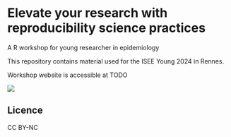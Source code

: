 # Elevate your research with reproducibility science practices

A R workshop for young researcher in epidemiology

This repository contains material used for the ISEE Young 2024 in Rennes.

Workshop website is accessible at TODO

![](WS8.png)

## Licence

CC BY-NC
